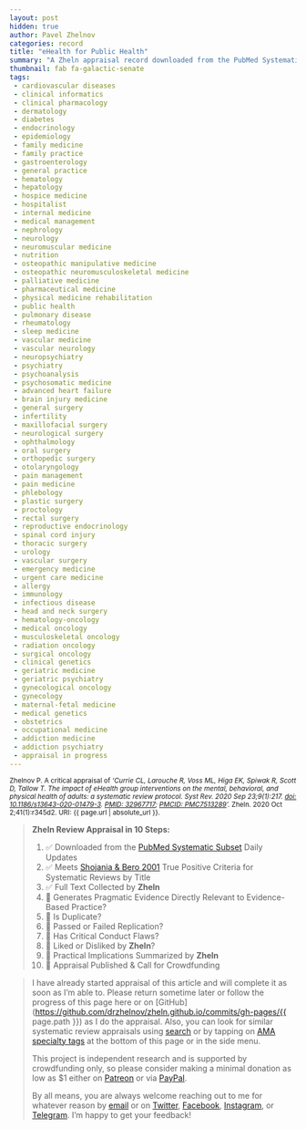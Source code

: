 ```yaml
---
layout: post
hidden: true
author: Pavel Zhelnov
categories: record
title: "eHealth for Public Health"
summary: "A Zheln appraisal record downloaded from the PubMed Systematic Subset daily updates."
thumbnail: fab fa-galactic-senate
tags:
 - cardiovascular diseases
 - clinical informatics
 - clinical pharmacology
 - dermatology
 - diabetes
 - endocrinology
 - epidemiology
 - family medicine
 - family practice
 - gastroenterology
 - general practice
 - hematology
 - hepatology
 - hospice medicine
 - hospitalist
 - internal medicine
 - medical management
 - nephrology
 - neurology
 - neuromuscular medicine
 - nutrition
 - osteopathic manipulative medicine
 - osteopathic neuromusculoskeletal medicine
 - palliative medicine
 - pharmaceutical medicine
 - physical medicine rehabilitation
 - public health
 - pulmonary disease
 - rheumatology
 - sleep medicine
 - vascular medicine
 - vascular neurology
 - neuropsychiatry
 - psychiatry
 - psychoanalysis
 - psychosomatic medicine
 - advanced heart failure
 - brain injury medicine
 - general surgery
 - infertility
 - maxillofacial surgery
 - neurological surgery
 - ophthalmology
 - oral surgery
 - orthopedic surgery
 - otolaryngology
 - pain management
 - pain medicine
 - phlebology
 - plastic surgery
 - proctology
 - rectal surgery
 - reproductive endocrinology
 - spinal cord injury
 - thoracic surgery
 - urology
 - vascular surgery
 - emergency medicine
 - urgent care medicine
 - allergy
 - immunology
 - infectious disease
 - head and neck surgery
 - hematology-oncology
 - medical oncology
 - musculoskeletal oncology
 - radiation oncology
 - surgical oncology
 - clinical genetics
 - geriatric medicine
 - geriatric psychiatry
 - gynecological oncology
 - gynecology
 - maternal-fetal medicine
 - medical genetics
 - obstetrics
 - occupational medicine
 - addiction medicine
 - addiction psychiatry
 - appraisal in progress
---
```


<small id="citation">Zhelnov P. A critical appraisal of _‘Currie CL, Larouche R, Voss ML, Higa EK, Spiwak R, Scott D, Tallow T. The impact of eHealth group interventions on the mental, behavioral, and physical health of adults: a systematic review protocol. Syst Rev. 2020 Sep 23;9(1):217. [doi: 10.1186/s13643-020-01479-3](https://doi.org/10.1186/s13643-020-01479-3). [PMID: 32967717](https://pubmed.gov/32967717); [PMCID: PMC7513289](https://ncbi.nlm.nih.gov/pmc/PMC7513289)’._ Zheln. 2020 Oct 2;41(1):r345d2. URI: {{ page.url | absolute_url }}.</small>

> **Zheln Review Appraisal in 10 Steps:**
>
> 1. ✅ Downloaded from the [PubMed Systematic Subset](https://github.com/p1m-ortho/qs-global-ortho-search-queries/blob/global-sr-query/README.md) Daily Updates
> 2. ✅ Meets [Shojania & Bero 2001](https://www.researchgate.net/publication/11820967_Taking_Advantage_of_the_Explosion_of_Systematic_Reviews_An_Efficient_MEDLINE_Search_Strategy) True Positive Criteria for Systematic Reviews by Title
> 3. ✅ Full Text Collected by **Zheln**
> 4. 🔄 Generates Pragmatic Evidence Directly Relevant to Evidence-Based Practice?
> 5. 🔄 Is Duplicate?
> 6. 🔄 Passed or Failed Replication?
> 7. 🔄 Has Critical Conduct Flaws?
> 8. 🔄 Liked or Disliked by **Zheln**?
> 9. 🔄 Practical Implications Summarized by **Zheln**
> 10. 🔄 Appraisal Published & Call for Crowdfunding

> I have already started appraisal of this article and will complete it as soon as I’m able to. Please return sometime later or follow the progress of this page here or on [GitHub](https://github.com/drzhelnov/zheln.github.io/commits/gh-pages/{{ page.path }}) as I do the appraisal. Also, you can look for similar systematic review appraisals using [search](/search/) or by tapping on [AMA specialty tags](/browse/) at the bottom of this page or in the side menu.
>
> This project is independent research and is supported by crowdfunding only, so please consider making a minimal donation as low as $1 either on [Patreon](https://patreon.com/zheln) or via [PayPal](https://paypal.me/pjelnov).
>
> By all means, you are always welcome reaching out to me for whatever reason by [email](mailto:pavel@zheln.com) or on [Twitter](https://twitter.com/drzhelnov), [Facebook](https://facebook.com/drzhelnov), [Instagram](https://instagram.com/igzheln), or [Telegram](https://t.me/drzhelnov). I’m happy to get your feedback!
